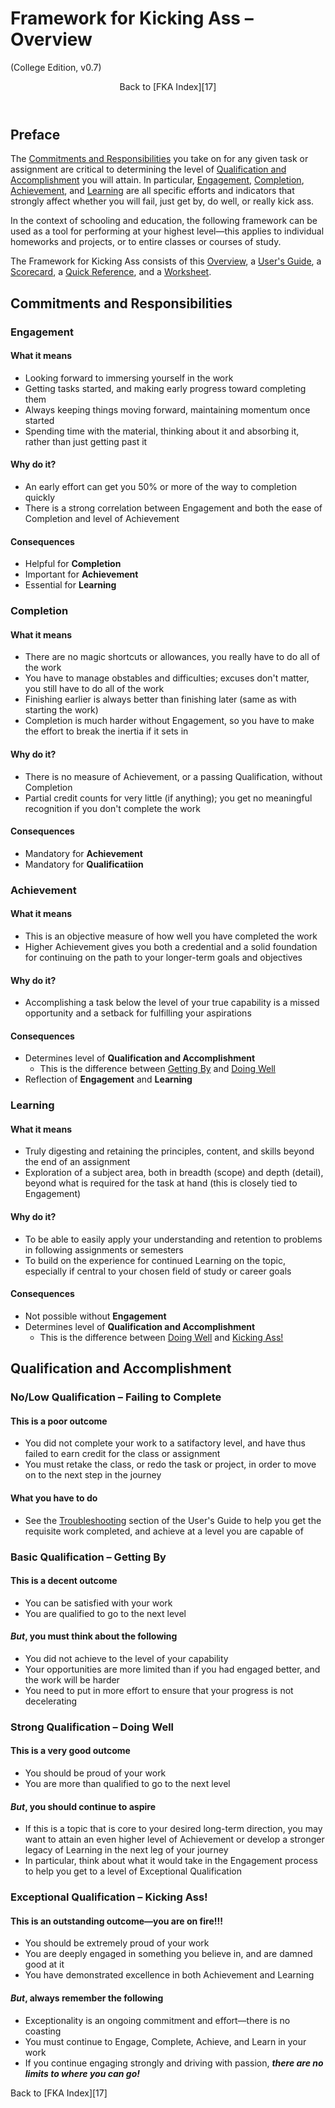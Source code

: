 <script src="https://ajax.googleapis.com/ajax/libs/jquery/3.3.1/jquery.min.js"></script>
<script src="gentoc.js"></script>
<script type=text/javascript>
$(document).ready(function() {
  document.title = "FKA Overview";
  gentoc("Page Contents", "toc_container", "toc_title", "toc_list", "h2", "h3");
});
</script>

<link rel="stylesheet" href="https://fonts.googleapis.com/css?family=Poppins">
<link rel="stylesheet" href="common.css">

# Framework for Kicking Ass &ndash; Overview #

(College Edition, v0.7)

<header>Back to [FKA Index][17]</header>

## Preface ##

The [Commitments and Responsibilities][1] you take on for any given task or assignment are critical to
determining the level of [Qualification and Accomplishment][2] you will attain. In particular, [Engagement][3],
[Completion][4], [Achievement][5], and [Learning][6] are all specific efforts and indicators that strongly
affect whether you will fail, just get by, do well, or really kick ass.

In the context of schooling and education, the following framework can be used as a tool for performing at your
highest level—this applies to individual homeworks and projects, or to entire classes or courses of study.

The Framework for Kicking Ass consists of this [Overview][11], a [User's Guide][12], a [Scorecard][14], a
[Quick Reference][15], and a [Worksheet][16].

## Commitments and Responsibilities ##

### Engagement ###

#### What it means ####

* Looking forward to immersing yourself in the work
* Getting tasks started, and making early progress toward completing them
* Always keeping things moving forward, maintaining momentum once started
* Spending time with the material, thinking about it and absorbing it, rather than just getting past it

#### Why do it? ####

* An early effort can get you 50% or more of the way to completion quickly
* There is a strong correlation between Engagement and both the ease of Completion and level of Achievement

#### Consequences ####

* Helpful for **Completion**
* Important for **Achievement**
* Essential for **Learning**

### Completion ###

#### What it means ####

* There are no magic shortcuts or allowances, you really have to do all of the work
* You have to manage obstables and difficulties; excuses don't matter, you still have to do all of the work
* Finishing earlier is always better than finishing later (same as with starting the work)
* Completion is much harder without Engagement, so you have to make the effort to break the inertia if it sets in

#### Why do it? ####

* There is no measure of Achievement, or a passing Qualification, without Completion
* Partial credit counts for very little (if anything); you get no meaningful recognition if you don't complete the work

#### Consequences ####

* Mandatory for **Achievement**
* Mandatory for **Qualificatiion**

### Achievement ###

#### What it means ####

* This is an objective measure of how well you have completed the work
* Higher Achievement gives you both a credential and a solid foundation for continuing on the path to your longer-term goals and objectives

#### Why do it? ####

* Accomplishing a task below the level of your true capability is a missed opportunity and a setback for fulfilling your aspirations

#### Consequences ####

* Determines level of **Qualification and Accomplishment**
    * This is the difference between [Getting By][8] and [Doing Well][9]
* Reflection of **Engagement** and **Learning**

### Learning ###

#### What it means ####

* Truly digesting and retaining the principles, content, and skills beyond the end of an assignment
* Exploration of a subject area, both in breadth (scope) and depth (detail), beyond what is required for the task at hand (this is closely tied to Engagement)

#### Why do it? ####

* To be able to easily apply your understanding and retention to problems in following assignments or semesters
* To build on the experience for continued Learning on the topic, especially if central to your chosen field of study or career goals

#### Consequences ####

* Not possible without **Engagement**
* Determines level of **Qualification and Accomplishment**
    * This is the difference between [Doing Well][9] and [Kicking Ass!][10]

## Qualification and Accomplishment ##

### No/Low Qualification &ndash; Failing to Complete ###

#### This is a poor outcome ####

* You did not complete your work to a satifactory level, and have thus failed to earn credit for the class or assignment
* You must retake the class, or redo the task or project, in order to move on to the next step in the journey

#### What you have to do ####

* See the [Troubleshooting][13] section of the User's Guide to help you get the requisite work completed, and achieve at a level you are capable of

### Basic Qualification &ndash; Getting By ###

#### This is a decent outcome ####

* You can be satisfied with your work
* You are qualified to go to the next level

#### *But*, you must think about the following ####

* You did not achieve to the level of your capability
* Your opportunities are more limited than if you had engaged better, and the work will be harder
* You need to put in more effort to ensure that your progress is not decelerating

### Strong Qualification &ndash; Doing Well ###

#### This is a very good outcome ####

* You should be proud of your work
* You are more than qualified to go to the next level

#### *But*, you should continue to aspire ####

* If this is a topic that is core to your desired long-term direction, you may want to attain an even higher level of Achievement or develop a stronger legacy of Learning in the next leg of your journey
* In particular, think about what it would take in the Engagement process to help you get to a level of Exceptional Qualification

### Exceptional Qualification &ndash; Kicking Ass! ###

#### This is an outstanding outcome—you are on fire!!! ####

* You should be extremely proud of your work
* You are deeply engaged in something you believe in, and are damned good at it
* You have demonstrated excellence in both Achievement and Learning

#### *But*, always remember the following ####

* Exceptionality is an ongoing commitment and effort—there is no coasting
* You must continue to Engage, Complete, Achieve, and Learn in your work
* If you continue engaging strongly and driving with passion, ***there are no limits to where you can go!***

<footer>Back to [FKA Index][17]</footer>

[1]:  #commitments-and-responsibilities
[2]:  #qualification-and-accomplishment
[3]:  #engagement
[4]:  #completion
[5]:  #achievement
[6]:  #learning
[7]:  #nolow-qualification-failing-to-complete
[8]:  #basic-qualification-getting-by
[9]:  #strong-qualification-doing-well
[10]: #exceptional-qualification-kicking-ass
[11]: overview-pub.html
[12]: users-guide-pub.html
[13]: users-guide-pub.html#troubleshooting
[14]: scorecard-pub.html
[15]: quick-ref-pub.html
[16]: worksheet-pub.html
[17]: index.html
